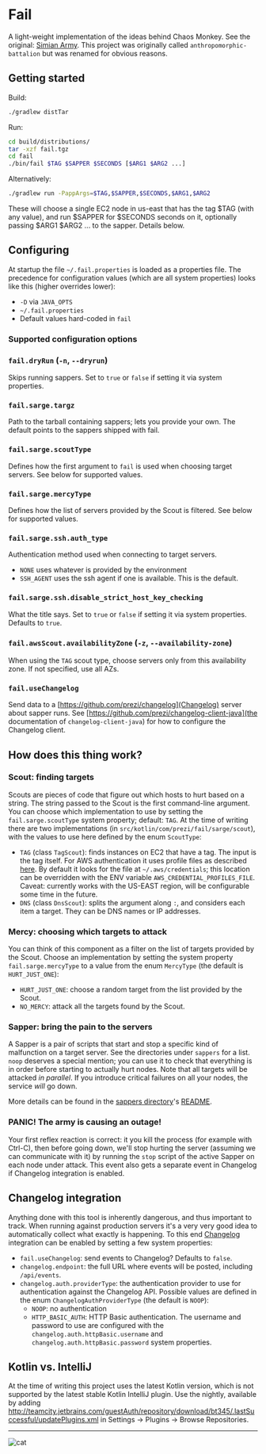 # Fail

A light-weight implementation of the ideas behind Chaos Monkey. See the original: [Simian Army](https://github.com/Netflix/SimianArmy). This project was originally called `anthropomorphic-battalion` but was renamed for obvious reasons.

## Getting started

Build:

```sh
./gradlew distTar
```

Run:

```sh
cd build/distributions/
tar -xzf fail.tgz
cd fail
./bin/fail $TAG $SAPPER $SECONDS [$ARG1 $ARG2 ...]
```

Alternatively:

```sh
./gradlew run -PappArgs=$TAG,$SAPPER,$SECONDS,$ARG1,$ARG2
```

These will choose a single EC2 node in us-east that has the tag $TAG (with any value), and run $SAPPER for $SECONDS
seconds on it, optionally passing $ARG1 $ARG2 ... to the sapper. Details below.

## Configuring

At startup the file `~/.fail.properties` is loaded as a properties file. The precedence for configuration values
(which are all system properties) looks like this (higher overrides lower):

 - `-D` via `JAVA_OPTS`
 - `~/.fail.properties`
 - Default values hard-coded in `fail`
 
### Supported configuration options

### `fail.dryRun` (`-n`, `--dryrun`)
Skips running sappers. Set to `true` or `false` if setting it via system properties.

### `fail.sarge.targz`
Path to the tarball containing sappers; lets you provide your own. The default points to the sappers shipped with fail.

### `fail.sarge.scoutType`
Defines how the first argument to `fail` is used when choosing target servers. See below for supported values.

### `fail.sarge.mercyType`
Defines how the list of servers provided by the Scout is filtered. See below for supported values.

### `fail.sarge.ssh.auth_type`
Authentication method used when connecting to target servers.
 * `NONE` uses whatever is provided by the environment
 * `SSH_AGENT` uses the ssh agent if one is available. This is the default.
 
### `fail.sarge.ssh.disable_strict_host_key_checking`
What the title says. Set to `true` or `false` if setting it via system properties. Defaults to `true`.

### `fail.awsScout.availabilityZone` (`-z`, `--availability-zone`)
When using the `TAG` scout type, choose servers only from this availability zone. If not specified, use all AZs.

### `fail.useChangelog`
Send data to a [https://github.com/prezi/changelog](Changelog) server about sapper runs. See 
[https://github.com/prezi/changelog-client-java](the documentation of `changelog-client-java`) for how to configure
the Changelog client.

## How does this thing work?

### Scout: finding targets

Scouts are pieces of code that figure out which hosts to hurt based on a string. The string passed to the Scout is the
first command-line argument. You can choose which implementation to use by setting the `fail.sarge.scoutType`
system property; default: `TAG`. At the time of writing there are two implementations (in `src/kotlin/com/prezi/fail/sarge/scout`),
with the values to use here defined by the enum `ScoutType`:

 * `TAG` (class `TagScout`): finds instances on EC2 that have a tag. The input is the tag itself. For AWS authentication it uses
   profile files as described [here](http://docs.aws.amazon.com/cli/latest/userguide/cli-chap-getting-started.html).
   By default it looks for the file at `~/.aws/credentials`; this location can be overridden with the ENV variable
   `AWS_CREDENTIAL_PROFILES_FILE`. Caveat: currently works with the US-EAST region, will be configurable some time in the
   future.
 * `DNS` (class `DnsScout`): splits the argument along `:`, and considers each item a target. They can be DNS names
   or IP addresses.

### Mercy: choosing which targets to attack

You can think of this component as a filter on the list of targets provided by the Scout. Choose an implementation by
setting the system property `fail.sarge.mercyType` to a value from the enum `MercyType` (the default is `HURT_JUST_ONE`):

 * `HURT_JUST_ONE`: choose a random target from the list provided by the Scout.
 * `NO_MERCY`: attack all the targets found by the Scout.


### Sapper: bring the pain to the servers

A Sapper is a pair of scripts that start and stop a specific kind of malfunction on a target server. See the directories
under `sappers` for a list. `noop` deserves a special mention; you can use it to check that everything is in order before
starting to actually hurt nodes. Note that all targets will be attacked _in parallel_. If you introduce
critical failures on all your nodes, the service _will_ go down.

More details can be found in the [sappers directory](https://github.com/prezi/fail/tree/master/sappers)'s [README](https://github.com/prezi/fail/blob/master/sappers/README.md).

### PANIC! The army is causing an outage!

Your first reflex reaction is correct: it you kill the process (for example with Ctrl-C), then before going down, we'll
stop hurting the server (assuming we can communicate with it) by running the `stop` script of the active Sapper on
each node under attack. This event also gets a separate event in Changelog if Changelog integration is enabled.


## Changelog integration

Anything done with this tool is inherently dangerous, and thus important to track. When running against production
servers it's a very very good idea to automatically collect what exactly is happening. To this end
[Changelog](https://github.com/prezi/changelog) integration can be enabled by setting a few system properties:

 * `fail.useChangelog`: send events to Changelog? Defaults to `false`.
 * `changelog.endpoint`: the full URL where events will be posted, including `/api/events`.
 * `changelog.auth.providerType`: the authentication provider to use for authentication against the Changelog API.
   Possible values are defined in the enum `ChangelogAuthProviderType` (the default is `NOOP`):
   * `NOOP`: no authentication
   * `HTTP_BASIC_AUTH`: HTTP Basic authentication. The username and password to use are configured with the
     `changelog.auth.httpBasic.username` and `changelog.auth.httpBasic.password` system properties.

## Kotlin vs. IntelliJ

At the time of writing this project uses the latest Kotlin version, which is not supported by the latest stable Kotlin IntelliJ plugin. Use the
nightly, available by adding http://teamcity.jetbrains.com/guestAuth/repository/download/bt345/.lastSuccessful/updatePlugins.xml
in Settings -> Plugins -> Browse Repositories.

------------
![cat](https://i.chzbgr.com/maxW500/3576064768/h35FCCB8D/)

